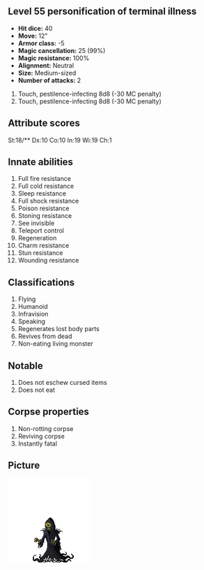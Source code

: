 ## Level 55 personification of terminal illness

- **Hit dice:** 40
- **Move:** 12"
- **Armor class:** -5
- **Magic cancellation:** 25 (99%)
- **Magic resistance:** 100%
- **Alignment:** Neutral
- **Size:** Medium-sized
- **Number of attacks:** 2
1. Touch, pestilence-infecting 8d8 (-30 MC penalty)
2. Touch, pestilence-infecting 8d8 (-30 MC penalty)

## Attribute scores

St:18/** Dx:10 Co:10 In:19 Wi:19 Ch:1

## Innate abilities

1. Full fire resistance
2. Full cold resistance
3. Sleep resistance
4. Full shock resistance
5. Poison resistance
6. Stoning resistance
7. See invisible
8. Teleport control
9. Regeneration
10. Charm resistance
11. Stun resistance
12. Wounding resistance

## Classifications

1. Flying
2. Humanoid
3. Infravision
4. Speaking
5. Regenerates lost body parts
6. Revives from dead
7. Non-eating living monster

## Notable

1. Does not eschew cursed items
2. Does not eat

## Corpse properties

1. Non-rotting corpse
2. Reviving corpse
3. Instantly fatal

## Picture

![Pestilence](https://github.com/hyvanmielenpelit/GnollHackTileSet/blob/main/Monsters/pestilence/pestilence.png?raw=true)
